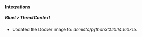 
#### Integrations

##### Blueliv ThreatContext

- Updated the Docker image to: *demisto/python3:3.10.14.100715*.
